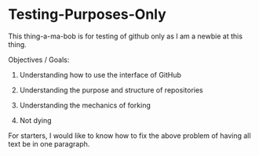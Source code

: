 Testing-Purposes-Only
=====================

This thing-a-ma-bob is for testing of github only as I am a newbie at this thing.

Objectives / Goals:

1) Understanding how to use the interface of GitHub<p>

2) Understanding the purpose and structure of repositories

3) Understanding the mechanics of forking

4) Not dying

For starters, I would like to know how to fix the above problem of having all text be in one paragraph.
